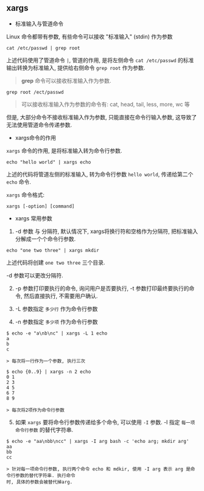 ## xargs

- 标准输入与管道命令

Linux 命令都带有参数, 有些命令可以接收 "标准输入" (stdin) 作为参数

```
cat /etc/passwd | grep root
```

上述代码使用了管道命令 `|`, 管道的作用, 是将左侧命令 `cat /etc/passwd` 的标准输出转换为标准输入,
提供给右侧命令 `grep root` 作为参数.

> **grep** 命令可以接收标准输入作为参数.

```
grep root /ect/passwd
```

> 可以接收标准输入作为参数的命令有: cat, head, tail, less, more, wc 等

但是, 大部分命令不接收标准输入作为参数, 只能直接在命令行输入参数, 这导致了无法使用管道命令传递参数.


- xargs命令的作用

`xargs` 命令的作用, 是将标准输入转为命令行参数.

```
echo "hello world" | xargs echo
```

上述的代码将管道左侧的标准输入, 转为命令行参数 `hello world`, 传递给第二个 `echo` 命令.


`xargs` 命令格式:

```
xargs [-option] [command]
```

- xargs 常用参数

1. -d 参数 与 分隔符, 默认情况下, xargs将换行符和空格作为分隔符, 把标准输入分解成一个个命令行参数.

```
echo "one two three" | xargs mkdir
```
 
上述代码将创建 `one two three` 三个目录.

-d 参数可以更改分隔符.


2. -p 参数打印要执行的命令, 询问用户是否要执行, -t 参数打印最终要执行的命令, 然后直接执行, 不需要用户确认.

3. -L 参数指定 `多少行` 作为命令行参数

4. -n 参数指定 `多少项` 作为命令行参数

```
$ echo -e "a\nb\nc" | xargs -L 1 echo
a
b
c

> 每次将一行作为一个参数, 执行三次

$ echo {0..9} | xargs -n 2 echo
0 1
2 3
4 5
6 7
8 9

> 每次将2项作为命令行参数
```

5. 如果 `xargs` 要将命令行参数传递给多个命令, 可以使用 `-I` 参数. -I 指定 `每一项命令行参数` 的替代字符串. 

```
$ echo -e "aa\nbb\ncc" | xargs -I arg bash -c 'echo arg; mkdir arg'
aa
bb
cc

> 针对每一项命令行参数, 执行两个命令 echo 和 mdkir, 使用 -I arg 表示 arg 是命令行参数的替代字符串. 执行命令
时, 具体的参数会被替代掉arg.
```